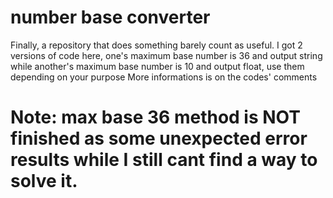 # number base converter
Finally, a repository that does something barely count as useful.
I got 2 versions of code here, one's maximum base number is 36 and output string while another's maximum base number is 10 and output float, 
use them depending on your purpose
More informations is on the codes' comments
# Note: max base 36 method is NOT finished as some unexpected error results while I still cant find a way to solve it.
